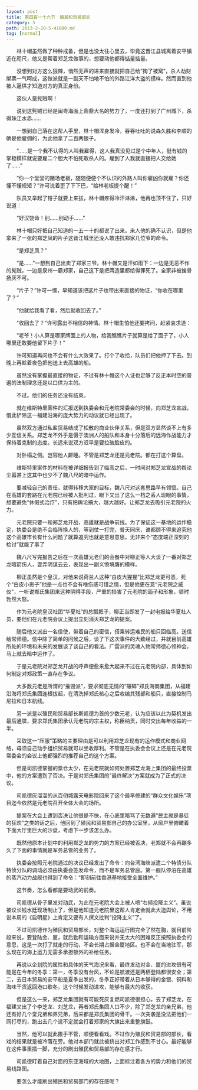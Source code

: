 ```yaml
---
layout: post
title: 第四百一十六节　殖民和贸易部长
category: 5
path: 2013-2-20-5-41600.md
tag: [normal]
---
```


　　林十帽虽然做了种种戒备，但是也没太往心里去，毕竟这晋江县城离着安平镇近在咫尺，他又是帮着郑芝龙做事的，想要动他都得掂量掂量。

　　没想到对方这么狠辣，悄然无声的进来直接就把自己给“掏了被窝”，杀人劫财绑票一气呵成，这做派就是一副天不怕地不怕的外路江洋大盗的摸样。然而直到他被人逼供才知道对方的真正身份。

　　这伙人是髡贼啊！

　　说到这髡贼已经是闽粤海面上鼎鼎大名的势力了，一度还打到了广州城下，杀得珠江水赤……

　　一想到自己落在这帮人手里，林十帽浑身发冷，吞吞吐吐的说森久胜和李顺的确是他雇佣的，为此他拿了二百两银子。

　　“……是一个我不认得的人叫我雇得，这人我真没见过是个中年人，挺有钱的掌柜模样就说要雇二个胆大不怕死敢杀人的。雇到了人我就直接把人交给她了……”

　　“你一个堂堂的赌场老板，随随便便个不认识的外路人叫你雇凶你就雇？你还懂不懂规矩？”许可说着歪了下下巴，“给林老板提个醒！”

　　队员又举起了钳子就要上来拔，林十帽疼得冷汗淋淋，他再也顶不住了，只好说道：

　　“好汉饶命！别……别动手……”

　　林十帽只好把自己知道的一五一十的都说了出来。来人他的确不认识，但是他拿来了一张的郑芝凤的片子这晋江城里还没人敢违抗郑家几位爷的命令。

　　“是郑芝凤？”

　　“是……”一想到自己出卖了郑家三爷。林十帽又是汗如雨下：一边是无恶不作的髡贼，一边是泉州一霸郑家，自己这下是把两造里都给得罪死了。全家非被挫骨扬灰不可。

　　“片子？”许可一愣，早知道该把这片子也带出来直接的物证，“你收在哪里了？”

　　“他就给我看了看，然后就收回去了。”

　　“收回去了？”许可露出不相信的神情。林十帽生怕他还要拷问，赶紧哀求道：

　　“老爷！小人算是哪家牌面上的人物，给我瞧瞧片子就算是给了面子了，小人哪里还敢要他留下片子！”

　　许可知道再问也不会有什么大效果了。打个了收拾，队员们把他押了下去。到晚上再趁着夜色把他送上去高雄的船。

　　虽然没有掌握最直接的物证，不过有林十帽这个人证也足够了反正本时空的普遍的法制理念还是以口供为主的。

　　不过。他们的任务还没有结束。

　　就在维斯特里案件的汇报送到执委会和元老院常委会的时候，向郑芝龙宣战，借此铲除这一福建沿海的庞大势力的动议就已经出现了。

　　虽然双方通过私盐贸易结成了松散的商业伙伴关系，但是双方显然谈不上有多少互信关系。郑芝龙不外乎是慑于澳洲人的船队和本身十分落后的远海作战能力才保持着克制的态度。长远来说双方迟早是要拉破脸皮的。

　　对卧榻之侧。岂容他人鼾睡。不管是郑芝龙还是元老院。都在打这个算盘。

　　维斯特里案件的材料在被详细报告到了临高之后，一时间对郑芝龙宣战的舆论尘嚣甚上这其中也少不了魏八尺的暗中运作。

　　要减轻自己的责任，就得转移大家的目标，魏八尺对这套思路早有领悟。自己在高雄的套路在元老院已经被人批判过，眼下又出了这么一档之丢人现眼的事情，想要避免“休假式治疗”，只有把舆论搞大，越大越好。让郑芝龙去吸引元老院的火力。

　　元老院只要一和郑芝龙开战，高雄就是战争前线。为了保证这一基地的运作稳定，执委会是绝不会临阵换人的，等到仗一打完，普天同庆，谁都顾不得来追究他这个高雄市长有什么问题了就算追究也就是意思意思。无非来个“态度端正深刻的检讨”就能了事了

　　魏八尺写完报告之后在一次高雄元老们的会餐中对柳正等人大谈了一番对郑芝龙暗箭伤人，耍弄阴谋云云，表现出一副义愤填膺的模样。

　　柳正虽然是个皇汉，对他来说荷兰人这种“白皮大猩猩”比郑芝龙更可恶，死个“白皮小崽子”他是一点也不会有啥伤感可惜之情，但是他更在意“元老院之威仪”，一听说郑氏集团来这种阴得手段，严重的损害了元老院的面子和形象，顿时勃然大怒。

　　作为元老院皇汉社团“华夏社”的总瓢把子，柳正当即发了一封电报给华夏社人员，要他们在元老院会议上提出立刻消灭郑芝龙的提案。

　　随后他又派出一名信使，带着自己的密信，搭乘转运难民的船只回临高。送信给常师德。信中除了简单的问候之后，谈了下这次事件的大致经过，并就目前高雄所处的环境和未来的发展谈了谈自己的看法。广雷派的灵魂人物常师德心领神会，马上就去暗中运作了。

　　于是元老院对郑芝龙开战的呼声便愈来愈大起来不过在元老院内部，具体到如何制定对郑政策一直存在争议。

　　大多数元老是所谓的“摧毁派”，要求彻底无情的“碾碎”郑氏海商集团，从福建沿海将郑氏集团连根拔起，在清洗掉郑氏核心之后收编其残部和船只，直接控制马尼拉和日本航线。

　　另一派是以殖民和贸易部长斯凯德为首的少数元老，认为应该以此为契机发出最后通牒，要求郑氏集团承认元老院的宗主权，称臣纳贡，同时交出每年收益的一半。

　　采取这一“压服”策略的主要理由是可以利用郑芝龙现有的运作模式和商业网络，毋须自己动手组织贸易就可以坐收厚利。不管是在执委会会议上还是在元老院常委会的会议上他都强烈的推荐自己的这个方案。

　　但是司凯德掌握的票仓太少，在元老院就如何处置郑芝龙海上集团的最终投票中，他的方案遭到了否决。于是对郑氏集团的“最终解决”方案就成为了正式的决议。

　　司凯德灰溜溜的从百仞城露天电影院回来了这个最早修建的“群众文化娱乐”项目迄今依然是元老院召开全体大会的场所。

　　提案在大会上遭到否决让他很是不快，在心底里暗骂了无数遍“民主就是暴徒的狂欢”之类的话之后，他回到了殖民和贸易部自己的办公室里，从窗户里俯瞰着下面大厅里巨大的沙盘，考虑下一步该怎么办。

　　既然他原本计划中的利用郑芝龙的势力的方案已经被否决，老郑就不会再蹦多久了下面的事情就是军务总管的业务了。

　　执委会按照元老院通过的决议已经发出了命令：向台湾海峡派遣二个特侦分队特侦分队的调动必须由执委会签发命令，而不是军务总管庭。第一舰队停泊在高雄的蒸汽动力战舰也得到了命令：“即刻前往香港基地接受全面维护。”

　　这节奏，怎么看都是要动武的前奏。

　　司凯德从骨子里发对动武，为此在元老院大会上被人喷“右倾投降主义”。虽说被议长钱水廷现场制止了，但是他知道元老院里这帮人肯定会就此大造舆论，不用说本周的《启明星》上肯定又要有人撰文批判“投降主义”了。

　　不过司凯德作为殖民和贸易部长，对整个海运运行图完全了然在胸，就目前阶段来说，要登陆金、厦，就后勤和运输方面来说并无太大的困难反正按照执委会的意思，这是一次打了就走的行动，不会长期占据金厦地区。也不会在当地驻军，那么现在的海上运力无需多承担额外的补给任务。

　　再说以企划院的属性和具体的天气海况来看，最终发动对金、厦的进攻很有可能是在今年的冬季：第一，冬季没有台风，不论是航渡还是两栖登陆都很安全；第二，去日本贸易的安平船是夏季出发的，冬季正好带着从日本够得的金银、铜料和海味干货返回港口歇冬，这个时候发动进攻，能够有最大的收获。

　　但是这么一来，郑芝龙集团就有可能死灰复燃司凯德很担心，去了郑芝龙，在福建又出了个李芝龙、刘芝龙，再者郑氏集团人口不少，除了郑芝龙的亲兄弟，他还有好几个堂兄弟和养兄弟，后来都是郑氏集团的骨干。一次突袭是没法把他们一网打尽的，跑出去几个说不定就会打着郑家的大旗出来重整旗鼓。

　　当然，他可以就此撒手不管，顺便看看戏。不过作为殖民和贸易部的部长，看戏的结果就是被冷落在旁。他对本部门就此被挤出对郑工作感到不甘心。最好能够在这件事里插一脚，充分的刷出殖民和贸易部的存在感才行。

　　司凯德盯着自己对面的东亚海域的大地图，上面标注着各方的势力和他们的贸易线路图。

　　要怎么才能刷出殖民和贸易部门的存在感呢？
